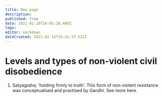 ```yaml
---
title: New page
description: 
published: true
date: 2021-02-28T16:05:28.486Z
tags: 
editor: markdown
dateCreated: 2021-02-14T15:41:33.522Z
---
```


# Levels and types of non-violent civil disobedience

1) Satyagraha; 'holding firmly to truth'. This form of non-violent resistance was conceptualised and practised by Gandhi. See more here.
